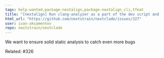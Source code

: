 ```yaml
---
tags: help-wanted,package-nextalign,package-nextalign_cli,tfeat
title: "[nextalign] Run clang-analyzer as a part of the dev script and in CI"
html_url: "https://github.com/nextstrain/nextclade/issues/327"
user: ivan-aksamentov
repo: nextstrain/nextclade
---
```


We want to ensure solid static analysis to catch even more bugs

Related: #326 
